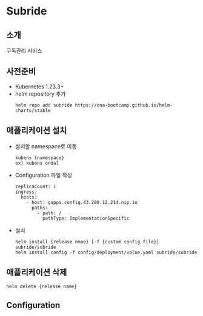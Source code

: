 # Subride 

## 소개
구독관리 서비스 

## 사전준비
- Kubernetes 1.23.3+
- helm repository 추가  
  ```
  helm repo add subride https://cna-bootcamp.github.io/helm-charts/stable
  ```

## 애플리케이션 설치  
- 설치할 namespace로 이동  
  ```
  kubens {namespace}
  ex) kubens ondal
  ```   
- Configuration 파일 작성   
  ```
  replicaCount: 1
  ingress:
    hosts:
      - host: gappa.config.43.200.12.214.nip.io
        paths:
          - path: /
            pathType: ImplementationSpecific
  ```
  
- 설치  
  ```
  helm install {release nmae} [-f {custom config file}] subride/subride
  helm install config -f config/deployment/value.yaml subride/subride
  ```  
  
## 애플리케이션 삭제  

```
helm delete {release name}
```

## Configuration
